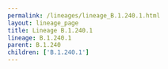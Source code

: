 ```yaml
---
permalink: /lineages/lineage_B.1.240.1.html
layout: lineage_page
title: Lineage B.1.240.1
lineage: B.1.240.1
parent: B.1.240
children: ['B.1.240.1']
---
```

